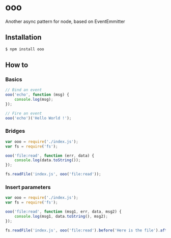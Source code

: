 # ooo

  Another async pattern for node, based on EventEmmitter

## Installation

```bash
$ npm install ooo
```

## How to

### Basics

```js
// Bind an event
ooo('echo', function (msg) {
    console.log(msg);    
});

// Fire an event
ooo('echo')('Hello World !');
```

### Bridges

```js
var ooo = require('./index.js');
var fs = require('fs');

ooo('file:read', function (err, data) {
    console.log(data.toString());
});

fs.readFile('index.js', ooo('file:read'));
```

### Insert parameters

```js
var ooo = require('./index.js');
var fs = require('fs');

ooo('file:read', function (msg1, err, data, msg2) {
    console.log(msg1, data.toString(), msg2);
});

fs.readFile('index.js', ooo('file:read').before('Here is the file').after('Good bye !'));
```
